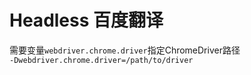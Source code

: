 # Headless 百度翻译

需要变量`webdriver.chrome.driver`指定ChromeDriver路径  
`-Dwebdriver.chrome.driver=/path/to/driver`